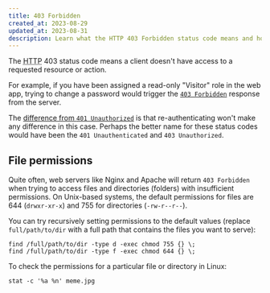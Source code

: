 ```yaml
---
title: 403 Forbidden
created_at: 2023-08-29
updated_at: 2023-08-31
description: Learn what the HTTP 403 Forbidden status code means and how it differs from 401 Unauthorized.
---
```


The <abbr title="Hypertext Transfer Protocol">HTTP</abbr> 403 status code means a client doesn't have access to a requested resource or action.

For example, if you have been assigned a read-only "Visitor" role in the web app, trying to change a password would trigger the [`403 Forbidden`](403-forbidden.html) response from the server.

The [difference from `401 Unauthorized`](401-unauthorized.html#vs-403) is that re-authenticating won't make any difference in this case. Perhaps the better name for these status codes would have been the `401 Unauthenticated` and `403 Unauthorized`.

## File permissions

Quite often, web servers like Nginx and Apache will return `403 Forbidden` when trying to access files and directories (folders) with insufficient permissions. On Unix-based systems, the default permissions for files are 644 (`drwxr-xr-x`) and 755 for directories (`-rw-r--r--`).

You can try recursively setting permissions to the default values (replace `full/path/to/dir` with a full path that contains the files you want to serve):

    find /full/path/to/dir -type d -exec chmod 755 {} \;
    find /full/path/to/dir -type f -exec chmod 644 {} \;

To check the permissions for a particular file or directory in Linux:

    stat -c '%a %n' meme.jpg
